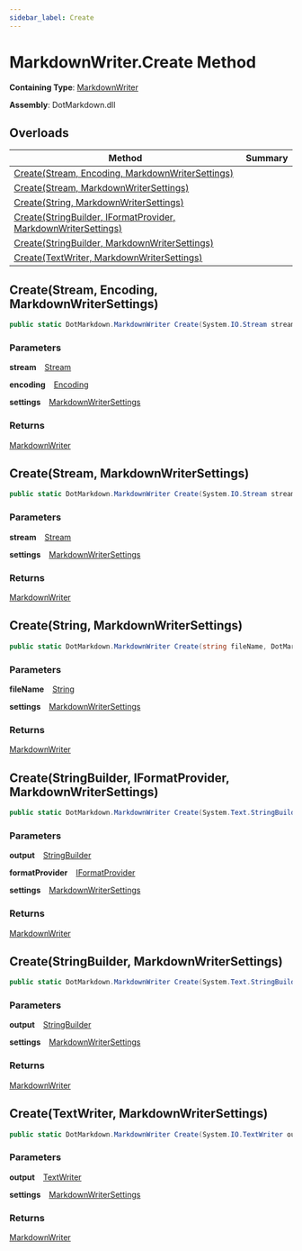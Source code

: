 ```yaml
---
sidebar_label: Create
---
```


# MarkdownWriter\.Create Method

**Containing Type**: [MarkdownWriter](../index.md)

**Assembly**: DotMarkdown\.dll

## Overloads

| Method | Summary |
| ------ | ------- |
| [Create(Stream, Encoding, MarkdownWriterSettings)](#DotMarkdown_MarkdownWriter_Create_System_IO_Stream_System_Text_Encoding_DotMarkdown_MarkdownWriterSettings_) | |
| [Create(Stream, MarkdownWriterSettings)](#DotMarkdown_MarkdownWriter_Create_System_IO_Stream_DotMarkdown_MarkdownWriterSettings_) | |
| [Create(String, MarkdownWriterSettings)](#DotMarkdown_MarkdownWriter_Create_System_String_DotMarkdown_MarkdownWriterSettings_) | |
| [Create(StringBuilder, IFormatProvider, MarkdownWriterSettings)](#DotMarkdown_MarkdownWriter_Create_System_Text_StringBuilder_System_IFormatProvider_DotMarkdown_MarkdownWriterSettings_) | |
| [Create(StringBuilder, MarkdownWriterSettings)](#DotMarkdown_MarkdownWriter_Create_System_Text_StringBuilder_DotMarkdown_MarkdownWriterSettings_) | |
| [Create(TextWriter, MarkdownWriterSettings)](#DotMarkdown_MarkdownWriter_Create_System_IO_TextWriter_DotMarkdown_MarkdownWriterSettings_) | |

## Create\(Stream, Encoding, MarkdownWriterSettings\) <a id="DotMarkdown_MarkdownWriter_Create_System_IO_Stream_System_Text_Encoding_DotMarkdown_MarkdownWriterSettings_"></a>

```csharp
public static DotMarkdown.MarkdownWriter Create(System.IO.Stream stream, System.Text.Encoding encoding, DotMarkdown.MarkdownWriterSettings settings = null)
```

### Parameters

**stream** &ensp; [Stream](https://docs.microsoft.com/en-us/dotnet/api/system.io.stream)

**encoding** &ensp; [Encoding](https://docs.microsoft.com/en-us/dotnet/api/system.text.encoding)

**settings** &ensp; [MarkdownWriterSettings](../../MarkdownWriterSettings/index.md)

### Returns

[MarkdownWriter](../index.md)

## Create\(Stream, MarkdownWriterSettings\) <a id="DotMarkdown_MarkdownWriter_Create_System_IO_Stream_DotMarkdown_MarkdownWriterSettings_"></a>

```csharp
public static DotMarkdown.MarkdownWriter Create(System.IO.Stream stream, DotMarkdown.MarkdownWriterSettings settings = null)
```

### Parameters

**stream** &ensp; [Stream](https://docs.microsoft.com/en-us/dotnet/api/system.io.stream)

**settings** &ensp; [MarkdownWriterSettings](../../MarkdownWriterSettings/index.md)

### Returns

[MarkdownWriter](../index.md)

## Create\(String, MarkdownWriterSettings\) <a id="DotMarkdown_MarkdownWriter_Create_System_String_DotMarkdown_MarkdownWriterSettings_"></a>

```csharp
public static DotMarkdown.MarkdownWriter Create(string fileName, DotMarkdown.MarkdownWriterSettings settings = null)
```

### Parameters

**fileName** &ensp; [String](https://docs.microsoft.com/en-us/dotnet/api/system.string)

**settings** &ensp; [MarkdownWriterSettings](../../MarkdownWriterSettings/index.md)

### Returns

[MarkdownWriter](../index.md)

## Create\(StringBuilder, IFormatProvider, MarkdownWriterSettings\) <a id="DotMarkdown_MarkdownWriter_Create_System_Text_StringBuilder_System_IFormatProvider_DotMarkdown_MarkdownWriterSettings_"></a>

```csharp
public static DotMarkdown.MarkdownWriter Create(System.Text.StringBuilder output, IFormatProvider formatProvider, DotMarkdown.MarkdownWriterSettings settings = null)
```

### Parameters

**output** &ensp; [StringBuilder](https://docs.microsoft.com/en-us/dotnet/api/system.text.stringbuilder)

**formatProvider** &ensp; [IFormatProvider](https://docs.microsoft.com/en-us/dotnet/api/system.iformatprovider)

**settings** &ensp; [MarkdownWriterSettings](../../MarkdownWriterSettings/index.md)

### Returns

[MarkdownWriter](../index.md)

## Create\(StringBuilder, MarkdownWriterSettings\) <a id="DotMarkdown_MarkdownWriter_Create_System_Text_StringBuilder_DotMarkdown_MarkdownWriterSettings_"></a>

```csharp
public static DotMarkdown.MarkdownWriter Create(System.Text.StringBuilder output, DotMarkdown.MarkdownWriterSettings settings = null)
```

### Parameters

**output** &ensp; [StringBuilder](https://docs.microsoft.com/en-us/dotnet/api/system.text.stringbuilder)

**settings** &ensp; [MarkdownWriterSettings](../../MarkdownWriterSettings/index.md)

### Returns

[MarkdownWriter](../index.md)

## Create\(TextWriter, MarkdownWriterSettings\) <a id="DotMarkdown_MarkdownWriter_Create_System_IO_TextWriter_DotMarkdown_MarkdownWriterSettings_"></a>

```csharp
public static DotMarkdown.MarkdownWriter Create(System.IO.TextWriter output, DotMarkdown.MarkdownWriterSettings settings = null)
```

### Parameters

**output** &ensp; [TextWriter](https://docs.microsoft.com/en-us/dotnet/api/system.io.textwriter)

**settings** &ensp; [MarkdownWriterSettings](../../MarkdownWriterSettings/index.md)

### Returns

[MarkdownWriter](../index.md)

